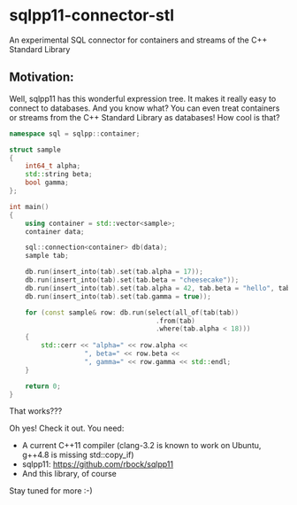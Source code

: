 sqlpp11-connector-stl
=====================

An experimental SQL connector for containers and streams of the C++ Standard Library

Motivation:
-----------
Well, sqlpp11 has this wonderful expression tree. It makes it really easy to connect to databases. And you know what? You can even treat containers or streams from the C++ Standard Library as databases! How cool is that?

```C++
namespace sql = sqlpp::container;

struct sample
{
	int64_t alpha;
	std::string beta;
	bool gamma;
};

int main()
{
	using container = std::vector<sample>;
	container data;

	sql::connection<container> db(data);
	sample tab;

	db.run(insert_into(tab).set(tab.alpha = 17));
	db.run(insert_into(tab).set(tab.beta = "cheesecake"));
	db.run(insert_into(tab).set(tab.alpha = 42, tab.beta = "hello", tab.gamma = true));
	db.run(insert_into(tab).set(tab.gamma = true));

	for (const sample& row: db.run(select(all_of(tab(tab))
	                                 .from(tab)
	                                 .where(tab.alpha < 18)))
	{
		std::cerr << "alpha=" << row.alpha << 
		           ", beta=" << row.beta << 
		           ", gamma=" << row.gamma << std::endl;
	}

	return 0;
}
```

That works???

Oh yes! Check it out. You need:

 * A current C++11 compiler (clang-3.2 is known to work on Ubuntu, g++4.8 is missing std::copy_if)
 * sqlpp11: https://github.com/rbock/sqlpp11
 * And this library, of course
 
Stay tuned for more :-)


